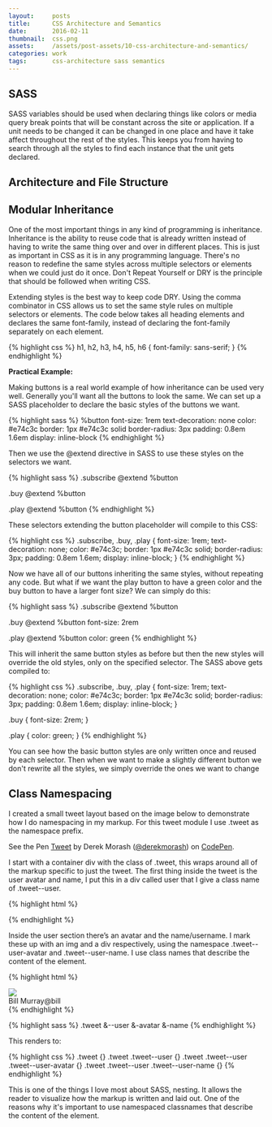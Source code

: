 ```yaml
---
layout:     posts
title:      CSS Architecture and Semantics
date:       2016-02-11
thumbnail:  css.png
assets:     /assets/post-assets/10-css-architecture-and-semantics/
categories: work
tags:       css-architecture sass semantics
---
```

## SASS

SASS variables should be used when declaring things like colors or media query break points that will be constant across the site or application. If a unit needs to be changed it can be changed in one place and have it take affect throughout the rest of the styles. This keeps you from having to search through all the styles to find each instance that the unit gets declared.

## Architecture and File Structure

## Modular Inheritance
One of the most important things in any kind of programming is inheritance. Inheritance is the ability to reuse code that is already written instead of having to write the same thing over and over in different places. This is just as important in CSS as it is in any programming language. There's no reason to redefine the same styles across multiple selectors or elements when we could just do it once. Don't Repeat Yourself or DRY is the principle that should be followed when writing CSS.

Extending styles is the best way to keep code DRY. Using the comma combinator in CSS allows us to set the same style rules on multiple selectors or elements. The code below takes all heading elements and declares the same font-family, instead of declaring the font-family separately on each element.

{% highlight css %}
h1, h2, h3, h4, h5, h6 {
  font-family: sans-serif;
}
{% endhighlight %}

__Practical Example:__

Making buttons is a real world example of how inheritance can be used very well. Generally you'll want all the buttons to look the same. We can set up a SASS placeholder to declare the basic styles of the buttons we want.

{% highlight sass %}
%button
  font-size: 1rem
  text-decoration: none
  color: #e74c3c
  border: 1px #e74c3c solid
  border-radius: 3px
  padding: 0.8em 1.6em
  display: inline-block
{% endhighlight %}

Then we use the @extend directive in SASS to use these styles on the selectors we want.

{% highlight sass %}
.subscribe
  @extend %button

.buy
  @extend %button

.play
  @extend %button
{% endhighlight %}

These selectors extending the button placeholder will compile to this CSS:

{% highlight css %}
.subscribe, .buy, .play {
  font-size: 1rem;
  text-decoration: none;
  color: #e74c3c;
  border: 1px #e74c3c solid;
  border-radius: 3px;
  padding: 0.8em 1.6em;
  display: inline-block;
}
{% endhighlight %}

Now we have all of our buttons inheriting the same styles, without repeating any code. But what if we want the play button to have a green color and the buy button to have a larger font size? We can simply do this:

{% highlight sass %}
.subscribe
  @extend %button

.buy
  @extend %button
  font-size: 2rem

.play
  @extend %button
  color: green
{% endhighlight %}

This will inherit the same button styles as before but then the new styles will override the old styles, only on the specified selector. The SASS above gets compiled to:

{% highlight css %}
.subscribe, .buy, .play {
  font-size: 1rem;
  text-decoration: none;
  color: #e74c3c;
  border: 1px #e74c3c solid;
  border-radius: 3px;
  padding: 0.8em 1.6em;
  display: inline-block;
}

.buy {
  font-size: 2rem;
}

.play {
  color: green;
}
{% endhighlight %}

You can see how the basic button styles are only written once and reused by each selector. Then when we want to make a slightly different button we don't rewrite all the styles, we simply override the ones we want to change

## Class Namespacing
I created a small tweet layout based on the image below to demonstrate how I do namespacing in my markup. For this tweet module I use .tweet as the namespace prefix.

<p data-height="320" data-theme-id="0" data-slug-hash="meQwja" data-default-tab="result" data-user="derekmorash" class='codepen'>See the Pen <a href='http://codepen.io/derekmorash/pen/meQwja/'>Tweet</a> by Derek Morash (<a href='http://codepen.io/derekmorash'>@derekmorash</a>) on <a href='http://codepen.io'>CodePen</a>.</p>
<script async src="//assets.codepen.io/assets/embed/ei.js"></script>

I start with a container div with the class of .tweet, this wraps around all of the markup specific to just the tweet. The first thing inside the tweet is the user avatar and name, I put this in a div called user that I give a class name of .tweet--user.

{% highlight html %}
<div class="tweet">
  <div class="tweet--user"></div>
</div>
{% endhighlight %}

Inside the user section there’s an avatar and the name/username. I mark these up with an img and a div respectively, using the namespace .tweet--user-avatar and .tweet--user-name. I use class names that describe the content of the element.

{% highlight html %}
<div class="tweet">
  <div class="tweet--user">
    <img class="tweet--user-avatar" src="http://fillmurray.com/50/50" />
    <div class="tweet--user-name">Bill Murray<span>@bill</span></div>
  </div>
</div>
{% endhighlight %}



{% highlight sass %}
.tweet
  &--user
    &-avatar
    &-name
{% endhighlight %}

This renders to:

{% highlight css %}
.tweet {}
.tweet .tweet--user {}
.tweet .tweet--user .tweet--user-avatar {}
.tweet .tweet--user .tweet--user-name {}
{% endhighlight %}

This is one of the things I love most about SASS, nesting. It allows the reader to visualize how the markup is written and laid out. One of the reasons why it's important to use namespaced classnames that describe the content of the element.
